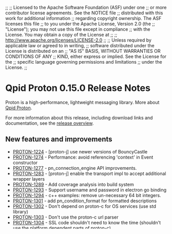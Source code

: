 ;;
;; Licensed to the Apache Software Foundation (ASF) under one
;; or more contributor license agreements.  See the NOTICE file
;; distributed with this work for additional information
;; regarding copyright ownership.  The ASF licenses this file
;; to you under the Apache License, Version 2.0 (the
;; "License"); you may not use this file except in compliance
;; with the License.  You may obtain a copy of the License at
;; 
;;   http://www.apache.org/licenses/LICENSE-2.0
;; 
;; Unless required by applicable law or agreed to in writing,
;; software distributed under the License is distributed on an
;; "AS IS" BASIS, WITHOUT WARRANTIES OR CONDITIONS OF ANY
;; KIND, either express or implied.  See the License for the
;; specific language governing permissions and limitations
;; under the License.
;;

# Qpid Proton 0.15.0 Release Notes

Proton is a high-performance, lightweight messaging library. More
about [Qpid Proton]({{site_url}}/proton/index.html).

For more information about this release, including download links and
documentation, see the [release overview](index.html).


## New features and improvements

 - [PROTON-1224](https://issues.apache.org/jira/browse/PROTON-1224) - [proton-j] use newer versions of BouncyCastle
 - [PROTON-1274](https://issues.apache.org/jira/browse/PROTON-1274) - Performance: avoid referencing 'context' in Event constructor
 - [PROTON-1277](https://issues.apache.org/jira/browse/PROTON-1277) - pn_connection_engine API improvements.
 - [PROTON-1283](https://issues.apache.org/jira/browse/PROTON-1283) - [proton-j] enable the transport impl to accept additional wrapper layers
 - [PROTON-1289](https://issues.apache.org/jira/browse/PROTON-1289) - Add coverage analysis into build system
 - [PROTON-1293](https://issues.apache.org/jira/browse/PROTON-1293) - Support username and password in electron go binding
 - [PROTON-1294](https://issues.apache.org/jira/browse/PROTON-1294) - c++ examples: remove un-necessary 64 bit integers.
 - [PROTON-1301](https://issues.apache.org/jira/browse/PROTON-1301) - add pn_condition_format for formatted descriptions
 - [PROTON-1302](https://issues.apache.org/jira/browse/PROTON-1302) - Don't depend on proton-c for OS services (use std library)
 - [PROTON-1303](https://issues.apache.org/jira/browse/PROTON-1303) - Don't use the proton-c url parser
 - [PROTON-1304](https://issues.apache.org/jira/browse/PROTON-1304) - SSL code shouldn't need to know the time (shouldn't use the platform dependent parts of proton-c)
 - [PROTON-1306](https://issues.apache.org/jira/browse/PROTON-1306) - Go simplified client/server example
 - [PROTON-1308](https://issues.apache.org/jira/browse/PROTON-1308) - Support Idle Timeout setting in electron Transport  

## Bugs fixed

 - [PROTON-1255](https://issues.apache.org/jira/browse/PROTON-1255) - connection_engine support for built-in proton SSL/SASL
 - [PROTON-1275](https://issues.apache.org/jira/browse/PROTON-1275) - [proton-j] [reactor] socket connection interrupt causes unhandled IllegalArgumentException
 - [PROTON-1282](https://issues.apache.org/jira/browse/PROTON-1282) - Seg Fault in Ruby Messenger pn_messenger_free
 - [PROTON-1287](https://issues.apache.org/jira/browse/PROTON-1287) - c++: missing empty() method on message_id and annotation_key
 - [PROTON-1290](https://issues.apache.org/jira/browse/PROTON-1290) - [proton-j] Transport can emit erroneous Flow frame before sending a Detach from a Receiver
 - [PROTON-1291](https://issues.apache.org/jira/browse/PROTON-1291) - [proton-j] calling close again on a closed endpoints marks it modified and emits the related event again
 - [PROTON-1299](https://issues.apache.org/jira/browse/PROTON-1299) - [proton-j] the Link#getRemoteCredit() method return value isn't suitable for sending links
 - [PROTON-1305](https://issues.apache.org/jira/browse/PROTON-1305) - Go sporadic test failure in electron_test
 - [PROTON-1307](https://issues.apache.org/jira/browse/PROTON-1307) - go binding amqp.message does not honor Inferred flag
 - [PROTON-1313](https://issues.apache.org/jira/browse/PROTON-1313) - c++: missing #include &lt;string&gt; in some headers

## Tasks

 - [PROTON-1300](https://issues.apache.org/jira/browse/PROTON-1300) - [proton-j] remove redundant credit update call